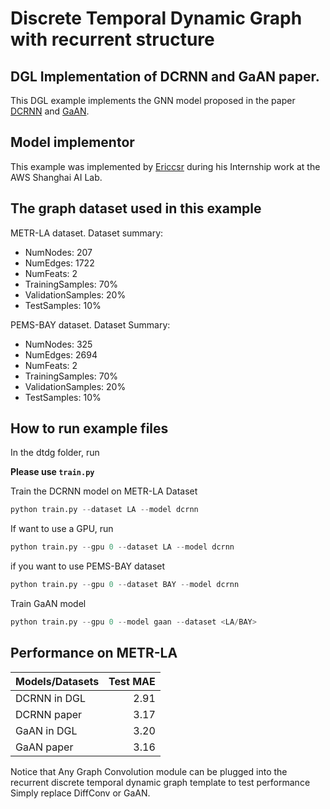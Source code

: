 # Discrete Temporal Dynamic Graph with recurrent structure
## DGL Implementation of DCRNN and GaAN paper.

This DGL example implements the GNN model proposed in the paper [DCRNN](https://arxiv.org/abs/1707.01926) and [GaAN](https://arxiv.org/pdf/1803.07294). 

Model implementor
----------------------
This example was implemented by [Ericcsr](https://github.com/Ericcsr) during his Internship work at the AWS Shanghai AI Lab.

The graph dataset used in this example 
---------------------------------------
METR-LA dataset. Dataset summary:
- NumNodes: 207
- NumEdges: 1722
- NumFeats: 2
- TrainingSamples: 70%
- ValidationSamples: 20%
- TestSamples: 10%

PEMS-BAY dataset. Dataset Summary:

- NumNodes: 325
- NumEdges: 2694
- NumFeats: 2
- TrainingSamples: 70%
- ValidationSamples: 20%
- TestSamples: 10%

How to run example files
--------------------------------
In the dtdg folder, run

**Please use `train.py`**

Train the DCRNN model on METR-LA Dataset

```python
python train.py --dataset LA --model dcrnn
```

If want to use a GPU, run

```python
python train.py --gpu 0 --dataset LA --model dcrnn
```

if you want to use PEMS-BAY dataset

```python
python train.py --gpu 0 --dataset BAY --model dcrnn
```

Train GaAN model

```python
python train.py --gpu 0 --model gaan --dataset <LA/BAY>
```


Performance on METR-LA
-------------------------
| Models/Datasets | Test MAE |
| :-------------- | --------:|
| DCRNN in DGL    | 2.91 |
| DCRNN paper     | 3.17 |
| GaAN in DGL     | 3.20 |
| GaAN paper      | 3.16 |


Notice that Any Graph Convolution module can be plugged into the recurrent discrete temporal dynamic graph template to test performance Simply replace DiffConv or GaAN.


